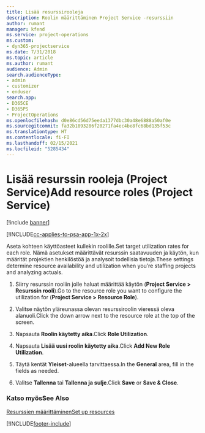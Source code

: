 ```yaml
---
title: Lisää resurssirooleja
description: Roolin määrittäminen Project Service -resurssiin
author: rumant
manager: kfend
ms.service: project-operations
ms.custom:
- dyn365-projectservice
ms.date: 7/31/2018
ms.topic: article
ms.author: rumant
audience: Admin
search.audienceType:
- admin
- customizer
- enduser
search.app:
- D365CE
- D365PS
- ProjectOperations
ms.openlocfilehash: d0e86cd56d75eeda1377dbc30a48e6888a50af0e
ms.sourcegitcommit: fa32b1893286f20271fa4ec4be8fc68bd135f53c
ms.translationtype: HT
ms.contentlocale: fi-FI
ms.lasthandoff: 02/15/2021
ms.locfileid: "5285434"
---
```

# <a name="add-resource-roles-project-service"></a><span data-ttu-id="e7491-103">Lisää resurssin rooleja (Project Service)</span><span class="sxs-lookup"><span data-stu-id="e7491-103">Add resource roles (Project Service)</span></span>

[!include [banner](../includes/psa-now-project-operations.md)]

[!INCLUDE[cc-applies-to-psa-app-1x-2x](../includes/cc-applies-to-psa-app-1x-2x.md)]

<span data-ttu-id="e7491-104">Aseta kohteen käyttöasteet kullekin roolille.</span><span class="sxs-lookup"><span data-stu-id="e7491-104">Set target utilization rates for each role.</span></span> <span data-ttu-id="e7491-105">Nämä asetukset määrittävät resurssin saatavuuden ja käytön, kun määrität projektien henkilöstöä ja analysoit todellisia tietoja.</span><span class="sxs-lookup"><span data-stu-id="e7491-105">These settings determine resource availability and utilization when you’re staffing projects and analyzing actuals.</span></span>  
  
1.  <span data-ttu-id="e7491-106">Siirry resurssin rooliin jolle haluat määrittää käytön (**Project Service > Resurssin rooli**).</span><span class="sxs-lookup"><span data-stu-id="e7491-106">Go to the resource role you want to configure the utilization for (**Project Service > Resource Role**).</span></span>  
  
2.  <span data-ttu-id="e7491-107">Valitse näytön yläreunassa olevan resurssiroolin vieressä oleva alanuoli.</span><span class="sxs-lookup"><span data-stu-id="e7491-107">Click the down arrow next to the resource role at the top of the screen.</span></span>  
  
3.  <span data-ttu-id="e7491-108">Napsauta **Roolin käytetty aika**.</span><span class="sxs-lookup"><span data-stu-id="e7491-108">Click **Role Utilization**.</span></span>  
  
4.  <span data-ttu-id="e7491-109">Napsauta **Lisää uusi roolin käytetty aika**.</span><span class="sxs-lookup"><span data-stu-id="e7491-109">Click **Add New Role Utilization**.</span></span>  
  
5.  <span data-ttu-id="e7491-110">Täytä kentät **Yleiset**-alueella tarvittaessa.</span><span class="sxs-lookup"><span data-stu-id="e7491-110">In the **General** area, fill in the fields as needed.</span></span>  
  
6.  <span data-ttu-id="e7491-111">Valitse **Tallenna** tai **Tallenna ja sulje**.</span><span class="sxs-lookup"><span data-stu-id="e7491-111">Click **Save** or **Save & Close**.</span></span>  
  
### <a name="see-also"></a><span data-ttu-id="e7491-112">Katso myös</span><span class="sxs-lookup"><span data-stu-id="e7491-112">See Also</span></span>  
 [<span data-ttu-id="e7491-113">Resurssien määrittäminen</span><span class="sxs-lookup"><span data-stu-id="e7491-113">Set up resources</span></span>](../psa/set-up-resources.md)


[!INCLUDE[footer-include](../includes/footer-banner.md)]